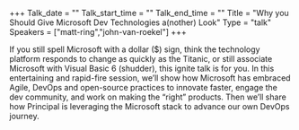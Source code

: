 +++
Talk_date = ""
Talk_start_time = ""
Talk_end_time = ""
Title = "Why you Should Give Microsoft Dev Technologies a(nother) Look"
Type = "talk"
Speakers = ["matt-ring","john-van-roekel"]
+++

If you still spell Microsoft with a dollar ($) sign, think the technology platform responds to change as quickly as the Titanic, or still associate Microsoft with Visual Basic 6 (shudder), this ignite talk is for you. In this entertaining and rapid-fire session, we’ll show how Microsoft has embraced Agile, DevOps and open-source practices to innovate faster, engage the dev community, and work on making the “right” products. Then we’ll share how Principal is leveraging the Microsoft stack to advance our own DevOps journey.
